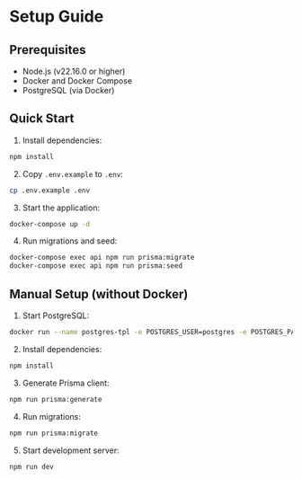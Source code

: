 # Setup Guide

## Prerequisites

- Node.js (v22.16.0 or higher)
- Docker and Docker Compose
- PostgreSQL (via Docker)

## Quick Start

1. Install dependencies:
```bash
npm install
```

2. Copy `.env.example` to `.env`:
```bash
cp .env.example .env
```

3. Start the application:
```bash
docker-compose up -d
```

4. Run migrations and seed:
```bash
docker-compose exec api npm run prisma:migrate
docker-compose exec api npm run prisma:seed
```

## Manual Setup (without Docker)

1. Start PostgreSQL:
```bash
docker run --name postgres-tpl -e POSTGRES_USER=postgres -e POSTGRES_PASSWORD=postgres -e POSTGRES_DB=tpl-typescript-prisma-api -p 5432:5432 -d postgres:latest
```

2. Install dependencies:
```bash
npm install
```

3. Generate Prisma client:
```bash
npm run prisma:generate
```

4. Run migrations:
```bash
npm run prisma:migrate
```

5. Start development server:
```bash
npm run dev
``` 